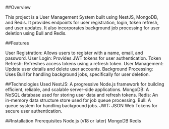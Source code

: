 ##Overview

This project is a User Management System built using NestJS, MongoDB, and Redis. It provides endpoints for user registration, login, token refresh, and user updates. It also incorporates background job processing for user deletion using Bull and Redis.

##Features

User Registration: Allows users to register with a name, email, and password.
User Login: Provides JWT tokens for user authentication.
Token Refresh: Refreshes access tokens using a refresh token.
User Management: Update user details and delete user accounts.
Background Processing: Uses Bull for handling background jobs, specifically for user deletion.


##Technologies Used
NestJS: A progressive Node.js framework for building efficient, reliable, and scalable server-side applications.
MongoDB: A NoSQL database used for storing user data and refresh tokens.
Redis: An in-memory data structure store used for job queue processing.
Bull: A queue system for handling background jobs.
JWT: JSON Web Tokens for secure user authentication.


##Installation
Prerequisites
Node.js (v18 or later)
MongoDB
Redis
